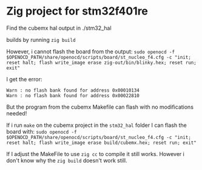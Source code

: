 # Zig project for stm32f401re

Find the cubemx hal output in ./stm32_hal

builds by running `zig build` 

However, i cannot flash the board from the output: 
`sudo openocd -f $OPENOCD_PATH/share/openocd/scripts/board/st_nucleo_f4.cfg -c "init; reset halt; flash write_image erase zig-out/bin/blinky.hex; reset run; exit"`

I get the error:
```
Warn : no flash bank found for address 0x00010134
Warn : no flash bank found for address 0x00022810
```


But the program from the cubemx Makefile can flash with no modifications needed! 

If i run `make` on the cubemx project in the `stm32_hal` folder
I can flash the board with:
`sudo openocd -f $OPENOCD_PATH/share/openocd/scripts/board/st_nucleo_f4.cfg -c "init; reset halt; flash write_image erase build/cubemx.hex; reset run; exit"`



If I adjust the MakeFile to use `zig cc` to compile it still works.
However i don't know why the `zig build` doesn't work still. 
